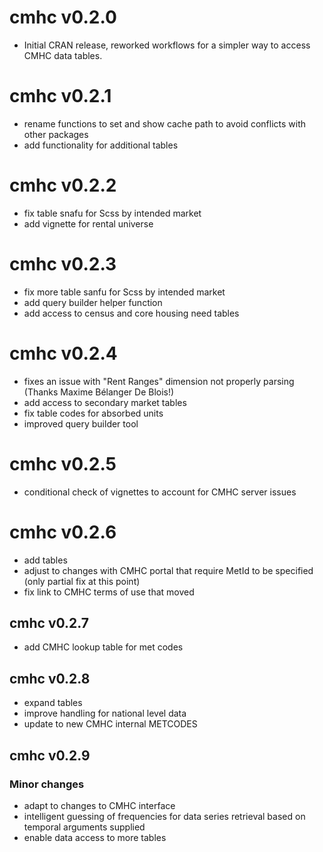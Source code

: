 # cmhc v0.2.0

* Initial CRAN release, reworked workflows for a simpler way to access CMHC data tables.

# cmhc v0.2.1

* rename functions to set and show cache path to avoid conflicts with other packages
* add functionality for additional tables

# cmhc v0.2.2

* fix table snafu for Scss by intended market
* add vignette for rental universe

# cmhc v0.2.3

* fix more table sanfu for Scss by intended market
* add query builder helper function
* add access to census and core housing need tables

# cmhc v0.2.4

* fixes an issue with "Rent Ranges" dimension not properly parsing (Thanks Maxime Bélanger De Blois!)
* add access to secondary market tables
* fix table codes for absorbed units
* improved query builder tool

# cmhc v0.2.5

* conditional check of vignettes to account for CMHC server issues

# cmhc v0.2.6

* add tables
* adjust to changes with CMHC portal that require MetId to be specified (only partial fix at this point)
* fix link to CMHC terms of use that moved

## cmhc v0.2.7

* add CMHC lookup table for met codes

## cmhc v0.2.8

* expand tables
* improve handling for national level data
* update to new CMHC internal METCODES

## cmhc v0.2.9
### Minor changes

* adapt to changes to CMHC interface
* intelligent guessing of frequencies for data series retrieval based on temporal arguments supplied
* enable data access to more tables

